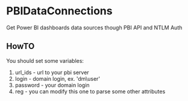 # PBIDataConnections
Get Power BI dashboards data sources though PBI API and NTLM Auth 

## HowTO

You should set some variables:
  1) url_ids - url to your pbi server
  2) login - domain login, ex. 'dm\\user'
  3) password - your domain login
  4) reg - you can modify this one to parse some other attributes
